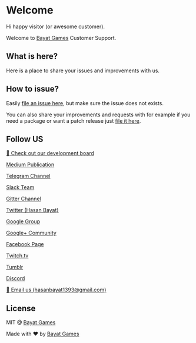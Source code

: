 # Welcome
Hi happy visitor (or awesome customer).

Welcome to [Bayat Games](https://www.assetstore.unity3d.com/en/#!/search/page=1/sortby=relevance/query=publisher:26641) Customer Support.

## What is here?
Here is a place to share your issues and improvements with us.

## How to issue?
Easily [file an issue here](https://github.com/BayatGames/Support/issues/new), but make sure the issue does not exists.

You can also share your improvements and requests with for example if you need a package or want a patch release just [file it here](https://github.com/BayatGames/Support/issues/new).

## Follow US

[:notebook: Check out our development board](https://trello.com/bayatgames)

[Medium Publication](https://medium.com/bayat-games)

[Telegram Channel](https://t.me/BayatGamesOfficial)

[Slack Team](https://bayatgames.slack.com)

[Gitter Channel](https://gitter.im/BayatGames)

[Twitter (Hasan Bayat)](https://www.twitter.com/EmpireWorld1393)

[Google Group](https://groups.google.com/forum/#!forum/bayatgames)

[Google+ Community](https://plus.google.com/communities/108974587311747022650)

[Facebook Page](https://www.facebook.com/Bayat-Games-277386306024083)

[Twitch.tv](https://www.twitch.tv/bayatgames)

[Tumblr](https://bayatgames.tumblr.com)

[Discord](https://discordapp.com/channels/307041709701988352/307041709701988352)

[:e-mail: Email us (hasanbayat1393@gmail.com)](mailto:hasanbayat1393@gmail.com)

## License
MIT @ [Bayat Games](https://github.com/BayatGames)

Made with :heart: by [Bayat Games](https://github.com/BayatGames)
